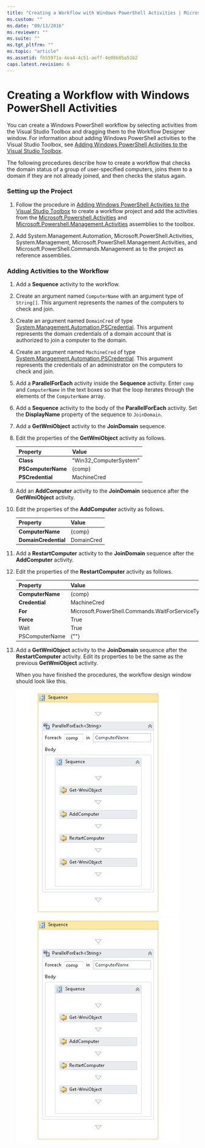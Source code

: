 ```yaml
---
title: "Creating a Workflow with Windows PowerShell Activities | Microsoft Docs"
ms.custom: ""
ms.date: "09/13/2016"
ms.reviewer: ""
ms.suite: ""
ms.tgt_pltfrm: ""
ms.topic: "article"
ms.assetid: fb55971a-4ea4-4c51-aeff-4e0bb05a51b2
caps.latest.revision: 6
---
```

# Creating a Workflow with Windows PowerShell Activities

You can create a Windows PowerShell workflow by selecting activities from the Visual Studio Toolbox and dragging them to the Workflow Designer window. For information about adding Windows PowerShell activities to the Visual Studio Toolbox, see [Adding Windows PowerShell Activities to the Visual Studio Toolbox](./adding-windows-powershell-activities-to-the-visual-studio-toolbox.md).

The following procedures describe how to create a workflow that checks the domain status of a group of user-specified computers, joins them to a domain if they are not already joined, and then checks the status again.

### Setting up the Project

1. Follow the procedure in [Adding Windows PowerShell Activities to the Visual Studio Toolbox](./adding-windows-powershell-activities-to-the-visual-studio-toolbox.md) to create a workflow project and add the activities from the [Microsoft.Powershell.Activities](/dotnet/api/Microsoft.PowerShell.Activities) and [Microsoft.Powershell.Management.Activities](/dotnet/api/Microsoft.PowerShell.Management.Activities) assemblies to the toolbox.

2. Add System.Management.Automation, Microsoft.PowerShell.Activities, System.Management, Microsoft.PowerShell.Management.Activities, and Microsoft.PowerShell.Commands.Management as to the project as reference assemblies.

### Adding Activities to the Workflow

1. Add a **Sequence** activity to the workflow.

2. Create an argument named `ComputerName` with an argument type of `String[]`. This argument represents the names of the computers to check and join.

3. Create an argument named `DomainCred` of type [System.Management.Automation.PSCredential](/dotnet/api/System.Management.Automation.PSCredential). This argument represents the domain credentials of a domain account that is authorized to join a computer to the domain.

4. Create an argument named `MachineCred` of type [System.Management.Automation.PSCredential](/dotnet/api/System.Management.Automation.PSCredential). This argument represents the credentials of an administrator on the computers to check and join.

5. Add a **ParallelForEach** activity inside the **Sequence** activity. Enter `comp` and `ComputerName` in the text boxes so that the loop iterates through the elements of the `ComputerName` array.

6. Add a **Sequence** activity to the body of the **ParallelForEach** activity. Set the **DisplayName** property of the sequence to `JoinDomain`.

7. Add a **GetWmiObject** activity to the **JoinDomain** sequence.

8. Edit the properties of the **GetWmiObject** activity as follows.

   |Property|Value|
   |--------------|-----------|
   |**Class**|"Win32_ComputerSystem"|
   |**PSComputerName**|{comp}|
   |**PSCredential**|MachineCred|

9. Add an **AddComputer** activity to the **JoinDomain** sequence after the **GetWmiObject** activity.

10. Edit the properties of the **AddComputer** activity as follows.

    |Property|Value|
    |--------------|-----------|
    |**ComputerName**|{comp}|
    |**DomainCredential**|DomainCred|

11. Add a **RestartComputer** activity to the **JoinDomain** sequence after the **AddComputer** activity.

12. Edit the properties of the **RestartComputer** activity as follows.

    |Property|Value|
    |--------------|-----------|
    |**ComputerName**|{comp}|
    |**Credential**|MachineCred|
    |**For**|Microsoft.PowerShell.Commands.WaitForServiceTypes.PowerShell|
    |**Force**|True|
    |Wait|True|
    |PSComputerName|{""}|

13. Add a **GetWmiObject** activity to the **JoinDomain** sequence after the **RestartComputer** activity. Edit its properties to be the same as the previous **GetWmiObject** activity.

    When you have finished the procedures, the workflow design window should look like this.

    ![JoinDomain XAML in Workflow designer](../media/joindomainworkflow.png)
    ![JoinDomain XAML in Workflow designer](../media/joindomainworkflow.png "JoinDomainWorkflow")